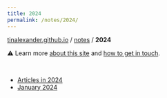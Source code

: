 ```yaml
---
title: 2024
permalink: /notes/2024/
---
```


[tinalexander.github.io](https://tinalexander.github.io/) / [notes](https://tinalexander.github.io/notes/) / **2024**

:warning: Learn more [about this site](https://tinalexander.github.io/notes/) and [how to get in touch](https://github.com/tinalexander#about-me). 

</br>

- [Articles in 2024](https://tinalexander.github.io/notes/2024/articles)
- [January 2024](https://tinalexander.github.io/notes/2024/01)
